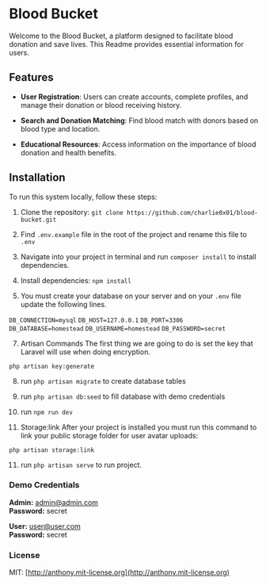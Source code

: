# Blood Bucket

Welcome to the Blood Bucket, a platform designed to facilitate blood donation and save lives. This Readme provides essential information for users.

## Features

- **User Registration**: Users can create accounts, complete profiles, and manage their donation or blood receiving history.

- **Search and Donation Matching**: Find blood match with donors based on blood type and location.

- **Educational Resources**: Access information on the importance of blood donation and health benefits.

## Installation

To run this system locally, follow these steps:

1. Clone the repository: `git clone https://github.com/charlie0x01/blood-bucket.git`

2. Find `.env.example` file in the root of the project and rename this file to `.env`
   
3. Navigate into your project in terminal and run `composer install` to install dependencies.

4. Install dependencies: `npm install`

5. You must create your database on your server and on your `.env` file update the following lines.

`DB_CONNECTION=mysql`
`DB_HOST=127.0.0.1`
`DB_PORT=3306`
`DB_DATABASE=homestead`
`DB_USERNAME=homestead`
`DB_PASSWORD=secret`

7. Artisan Commands
The first thing we are going to do is set the key that Laravel will use when doing encryption.

`php artisan key:generate`

8. run `php artisan migrate` to create database tables

9. run `php artisan db:seed` to fill database with demo credentials

10. run `npm run dev`

11. Storage:link
After your project is installed you must run this command to link your public storage folder for user avatar uploads:

`php artisan storage:link`

11. run `php artisan serve` to run project.

### Demo Credentials

**Admin:** admin@admin.com  
**Password:** secret

**User:** user@user.com  
**Password:** secret

### License

MIT: [http://anthony.mit-license.org](http://anthony.mit-license.org)

